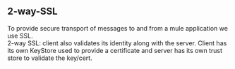 ## 2-way-SSL
To provide secure transport of messages to and from a mule application we use SSL.<br>
2-way SSL: client also validates its identity along with the server. Client has its own KeyStore used to provide a certificate and server has its own trust store to validate the key/cert. 
